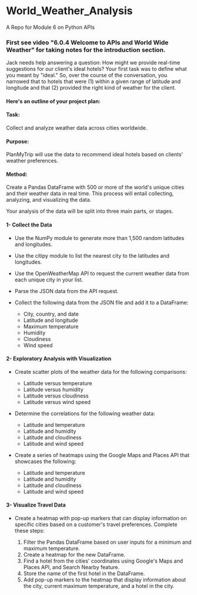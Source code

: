 # World_Weather_Analysis
A Repo for Module 6 on Python APIs

### First see video "6.0.4 Welcome to APIs and World Wide Weather" for taking notes for the introduction section.

Jack needs help answering a question: How might we provide real-time suggestions for our client's ideal hotels? Your first task was to define what you meant by "ideal." So, over the course of the conversation, you narrowed that to hotels that were (1) within a given range of latitude and longitude and that 
(2) provided the right kind of weather for the client.

#### Here's an outline of your project plan:

#### Task: 
Collect and analyze weather data across cities worldwide.

#### Purpose: 
PlanMyTrip will use the data to recommend ideal hotels based on clients' weather preferences.

#### Method: 
Create a Pandas DataFrame with 500 or more of the world's unique cities and their weather data in real time. This process will entail collecting, analyzing, and visualizing the data.

Your analysis of the data will be split into three main parts, or stages.

#### 1- Collect the Data

* Use the NumPy module to generate more than 1,500 random latitudes and longitudes.
* Use the citipy module to list the nearest city to the latitudes and longitudes.
* Use the OpenWeatherMap API to request the current weather data from each unique city in your list.
* Parse the JSON data from the API request.

* Collect the following data from the JSON file and add it to a DataFrame:
  * City, country, and date
  * Latitude and longitude
  * Maximum temperature
  * Humidity
  * Cloudiness
  * Wind speed
  
#### 2- Exploratory Analysis with Visualization

* Create scatter plots of the weather data for the following comparisons:
   * Latitude versus temperature
   * Latitude versus humidity
   * Latitude versus cloudiness
   * Latitude versus wind speed
  
* Determine the correlations for the following weather data:
   * Latitude and temperature
   * Latitude and humidity
   * Latitude and cloudiness
   * Latitude and wind speed
  
* Create a series of heatmaps using the Google Maps and Places API that showcases the following:
   * Latitude and temperature
   * Latitude and humidity
   * Latitude and cloudiness
   * Latitude and wind speed
  
#### 3- Visualize Travel Data

* Create a heatmap with pop-up markers that can display information on specific cities based on a customer's travel preferences. Complete these steps:

  1. Filter the Pandas DataFrame based on user inputs for a minimum and maximum temperature.
  2. Create a heatmap for the new DataFrame.
  3. Find a hotel from the cities' coordinates using Google's Maps and Places API, and Search Nearby feature.
  4. Store the name of the first hotel in the DataFrame.
  5. Add pop-up markers to the heatmap that display information about the city, current maximum temperature, and a hotel in the city.
